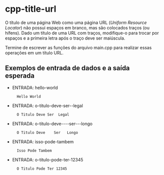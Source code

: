 # cpp-title-url

O título de uma página Web como uma página URL (*Uniform Resource Locator*) não possui espaços em branco, mas são colocados traços (ou hífens). Dado um título de uma URL com traços, modifique-o para trocar por espaços e a primeira letra após o traço deve ser maiúscula.

Termine de escrever as funções do arquivo main.cpp para realizar essas operações em um título URL.


## Exemplos de entrada de dados e a saída esperada

- ENTRADA: hello-world

        Hello World

- ENTRADA: o-titulo-deve-ser--legal

        O Titulo Deve Ser  Legal

- ENTRADA: o-titulo-deve----ser---longo

        O Titulo Deve    Ser   Longo

- ENTRADA: isso-pode-tambem

        Isso Pode Tambem

- ENTRADA: o-titulo-pode-ter-12345

        O Titulo Pode Ter 12345
